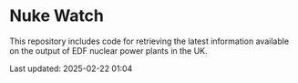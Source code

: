 # Nuke Watch

This repository includes code for retrieving the latest information available on the output of EDF nuclear power plants in the UK.

Last updated: 2025-02-22 01:04